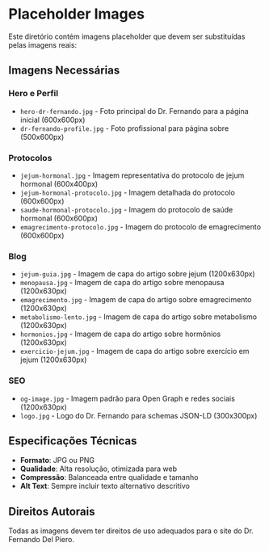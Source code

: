 # Placeholder Images

Este diretório contém imagens placeholder que devem ser substituídas pelas imagens reais:

## Imagens Necessárias

### Hero e Perfil
- `hero-dr-fernando.jpg` - Foto principal do Dr. Fernando para a página inicial (600x600px)
- `dr-fernando-profile.jpg` - Foto profissional para página sobre (500x600px)

### Protocolos
- `jejum-hormonal.jpg` - Imagem representativa do protocolo de jejum hormonal (600x400px)
- `jejum-hormonal-protocolo.jpg` - Imagem detalhada do protocolo (600x600px)
- `saude-hormonal-protocolo.jpg` - Imagem do protocolo de saúde hormonal (600x600px)
- `emagrecimento-protocolo.jpg` - Imagem do protocolo de emagrecimento (600x600px)

### Blog
- `jejum-guia.jpg` - Imagem de capa do artigo sobre jejum (1200x630px)
- `menopausa.jpg` - Imagem de capa do artigo sobre menopausa (1200x630px)
- `emagrecimento.jpg` - Imagem de capa do artigo sobre emagrecimento (1200x630px)
- `metabolismo-lento.jpg` - Imagem de capa do artigo sobre metabolismo (1200x630px)
- `hormonios.jpg` - Imagem de capa do artigo sobre hormônios (1200x630px)
- `exercicio-jejum.jpg` - Imagem de capa do artigo sobre exercício em jejum (1200x630px)

### SEO
- `og-image.jpg` - Imagem padrão para Open Graph e redes sociais (1200x630px)
- `logo.jpg` - Logo do Dr. Fernando para schemas JSON-LD (300x300px)

## Especificações Técnicas

- **Formato**: JPG ou PNG
- **Qualidade**: Alta resolução, otimizada para web
- **Compressão**: Balanceada entre qualidade e tamanho
- **Alt Text**: Sempre incluir texto alternativo descritivo

## Direitos Autorais

Todas as imagens devem ter direitos de uso adequados para o site do Dr. Fernando Del Piero.
